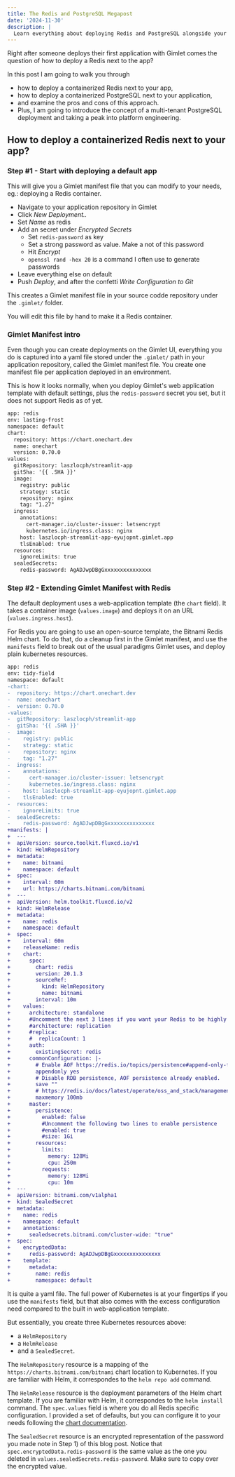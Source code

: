 ```yaml
---
title: The Redis and PostgreSQL Megapost
date: '2024-11-30'
description: |
  Learn everything about deploying Redis and PostgreSQL alongside your app.
---
```


Right after someone deploys their first application with Gimlet comes the question of how to deploy a Redis next to the app?

In this post I am going to walk you through
- how to deploy a containerized Redis next to your app,
- how to deploy a containerized PostgreSQL next to your application,
- and examine the pros and cons of this approach.
- Plus, I am going to introduce the concept of a multi-tenant PostgreSQL deployment and taking a peak into platform engineering.

## How to deploy a containerized Redis next to your app?

### Step #1 - Start with deploying a default app

This will give you a Gimlet manifest file that you can modify to your needs, eg.: deploying a Redis container.

- Navigate to your application repository in Gimlet
- Click *New Deployment..*
- Set *Name* as redis
- Add an secret under *Encrypted Secrets*
  - Set `redis-password` as key
  - Set a strong password as value. Make a not of this password
  - Hit *Encrypt* 
  - `openssl rand -hex 20` is a command I often use to generate passwords
- Leave everything else on default
- Push *Deploy*, and after the confetti *Write Configuration to Git* 

This creates a Gimlet manifest file in your source codde repository under the `.gimlet/` folder.

You will edit this file by hand to make it a Redis container.

### Gimlet Manifest intro

Even though you can create deployments on the Gimlet UI, everything you do is captured into a yaml file stored under the `.gimlet/` path in your application repository, called the Gimlet manifest file. You create one manifest file per application deployed in an environment.

This is how it looks normally, when you deploy Gimlet's web application template with default settings, plus the `redis-password` secret you set, but it does not support Redis as of yet.

```diff
app: redis
env: lasting-frost
namespace: default
chart:
  repository: https://chart.onechart.dev
  name: onechart
  version: 0.70.0
values:
  gitRepository: laszlocph/streamlit-app
  gitSha: '{{ .SHA }}'
  image:
    registry: public
    strategy: static
    repository: nginx
    tag: "1.27"
  ingress:
    annotations:
      cert-manager.io/cluster-issuer: letsencrypt
      kubernetes.io/ingress.class: nginx
    host: laszlocph-streamlit-app-eyujopnt.gimlet.app
    tlsEnabled: true
  resources:
    ignoreLimits: true
  sealedSecrets:
    redis-password: AgADJwpDBgGxxxxxxxxxxxxxxx
```

### Step #2 - Extending Gimlet Manifest with Redis

The default deployment uses a web-application template (the `chart` field). It takes a container image (`values.image`) and deploys it on an URL (`values.ingress.host`).

For Redis you are going to use an open-source template, the Bitnami Redis Helm chart. To do that, do a cleanup first in the Gimlet manifest, and use the `manifests` field to break out of the usual paradigms Gimlet uses, and deploy plain kubernetes resources.

```diff
app: redis
env: tidy-field
namespace: default
-chart:
-  repository: https://chart.onechart.dev
-  name: onechart
-  version: 0.70.0
-values:
-  gitRepository: laszlocph/streamlit-app
-  gitSha: '{{ .SHA }}'
-  image:
-    registry: public
-    strategy: static
-    repository: nginx
-    tag: "1.27"
-  ingress:
-    annotations:
-      cert-manager.io/cluster-issuer: letsencrypt
-      kubernetes.io/ingress.class: nginx
-    host: laszlocph-streamlit-app-eyujopnt.gimlet.app
-    tlsEnabled: true
-  resources:
-    ignoreLimits: true
-  sealedSecrets:
-    redis-password: AgADJwpDBgGxxxxxxxxxxxxxxx
+manifests: |
+  ---
+  apiVersion: source.toolkit.fluxcd.io/v1
+  kind: HelmRepository
+  metadata:
+    name: bitnami
+    namespace: default
+  spec:
+    interval: 60m
+    url: https://charts.bitnami.com/bitnami
+  ---
+  apiVersion: helm.toolkit.fluxcd.io/v2
+  kind: HelmRelease
+  metadata:
+    name: redis
+    namespace: default
+  spec:
+    interval: 60m
+    releaseName: redis
+    chart:
+      spec:
+        chart: redis
+        version: 20.1.3
+        sourceRef:
+          kind: HelmRepository
+          name: bitnami
+        interval: 10m
+    values:
+      architecture: standalone
+      #Uncomment the next 3 lines if you want your Redis to be highly available
+      #architecture: replication
+      #replica:
+      #  replicaCount: 1
+      auth:
+        existingSecret: redis
+      commonConfiguration: |-
+        # Enable AOF https://redis.io/topics/persistence#append-only-file
+        appendonly yes
+        # Disable RDB persistence, AOF persistence already enabled.
+        save ""
+        # https://redis.io/docs/latest/operate/oss_and_stack/management/config/#configuring-redis-as-a-cache
+        maxmemory 100mb
+      master:
+        persistence:
+          enabled: false
+          #Uncomment the following two lines to enable persistence 
+          #enabled: true
+          #size: 1Gi
+        resources:
+          limits:
+            memory: 128Mi
+            cpu: 250m
+          requests:
+            memory: 128Mi
+            cpu: 10m
+  ---
+  apiVersion: bitnami.com/v1alpha1
+  kind: SealedSecret
+  metadata:
+    name: redis
+    namespace: default
+    annotations:
+      sealedsecrets.bitnami.com/cluster-wide: "true"
+  spec:
+    encryptedData:
+      redis-password: AgADJwpDBgGxxxxxxxxxxxxxxx
+    template:
+      metadata:
+        name: redis
+        namespace: default
```

It is quite a yaml file. The full power of Kubernetes is at your fingertips if you use the `manifests` field, but that also comes with the excess configuration need compared to the built in web-application template.

But essentially, you create three Kubernetes resources above:

- a `HelmRepository`
- a `HelmRelease`
- and a `SealedSecret`.

The `HelmRepository` resource is a mapping of the `https://charts.bitnami.com/bitnami` chart location to Kubernetes. If you are familiar with Helm, it correspondes to the `helm repo add` command.

The `HelmRelease` resource is the deployment parameters of the Helm chart template. If you are familiar with Helm, it correspondes to the `helm install` command. The `spec.values` field is where you do all Redis specific configuration. I provided a set of defaults, but you can configure it to your needs following the [chart documentation](https://artifacthub.io/packages/helm/bitnami/redis).

The `SealedSecret` resource is an encrypted representation of the password you made note in Step 1) of this blog post. Notice that `spec.encryptedData.redis-password` is the same value as the one you deleted in `values.sealedSecrets.redis-password`. Make sure to copy over the encrypted value.

